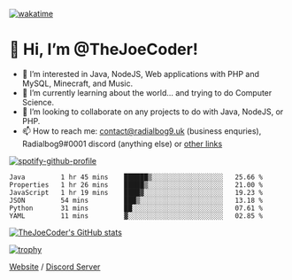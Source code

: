 [![wakatime](https://wakatime.com/badge/user/82b861fb-50d1-4a0d-aa13-67fc3da8aaec.svg)](https://wakatime.com/@82b861fb-50d1-4a0d-aa13-67fc3da8aaec)

# 👋 Hi, I’m @TheJoeCoder!
- 👀 I’m interested in Java, NodeJS, Web applications with PHP and MySQL, Minecraft, and Music.
- 🌱 I’m currently learning about the world... and trying to do Computer Science.
- 💞️ I’m looking to collaborate on any projects to do with Java, NodeJS, or PHP.
- 📫 How to reach me: contact@radialbog9.uk (business enquries), Radialbog9#0001 discord (anything else) or [other links](https://linktr.ee/Radialbog9)

[![spotify-github-profile](https://spotify-github-profile.vercel.app/api/view?uid=1puuoim4z9kqgght0d4uvhvsg&cover_image=true&theme=natemoo-re&show_offline=true&bar_color=ffe047&bar_color_cover=false)](https://spotify-github-profile.vercel.app/api/view?uid=1puuoim4z9kqgght0d4uvhvsg&redirect=true)

<!--START_SECTION:waka-->

```text
Java         1 hr 45 mins    ██████▒░░░░░░░░░░░░░░░░░░   25.66 %
Properties   1 hr 26 mins    █████▒░░░░░░░░░░░░░░░░░░░   21.00 %
JavaScript   1 hr 19 mins    ████▓░░░░░░░░░░░░░░░░░░░░   19.23 %
JSON         54 mins         ███▒░░░░░░░░░░░░░░░░░░░░░   13.18 %
Python       31 mins         ██░░░░░░░░░░░░░░░░░░░░░░░   07.61 %
YAML         11 mins         ▓░░░░░░░░░░░░░░░░░░░░░░░░   02.85 %
```

<!--END_SECTION:waka-->

[![TheJoeCoder's GitHub stats](https://github-readme-stats.vercel.app/api?username=TheJoeCoder&theme=onedark)](https://github.com/anuraghazra/github-readme-stats)

[![trophy](https://github-profile-trophy.vercel.app/?username=TheJoeCoder&theme=onedark)](https://github.com/ryo-ma/github-profile-trophy)

[Website](https://radialbog9.uk) / [Discord Server](https://rb9.xyz/discord)
